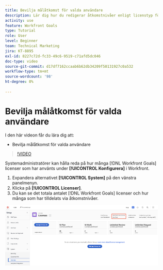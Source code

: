 ```yaml
---
title: Bevilja målåtkomst för valda användare
description: Lär dig hur du redigerar åtkomstnivåer enligt licenstyp för dina användare i  [!DNL Workfront Goals].
activity: use
feature: Workfront Goals
type: Tutorial
role: User
level: Beginner
team: Technical Marketing
jira: KT-8895
exl-id: 8227c72d-fc33-49c6-9519-c71afd5dc046
doc-type: video
source-git-commit: d17df7162ccaab6b62db34209f50131927c0a532
workflow-type: tm+mt
source-wordcount: '98'
ht-degree: 0%

---
```


# Bevilja målåtkomst för valda användare

I den här videon får du lära dig att:

* Bevilja målåtkomst för valda användare

>[!VIDEO](https://video.tv.adobe.com/v/335189/?quality=12&learn=on&enablevpops)

Systemadministratörer kan hålla reda på hur många [!DNL Workfront Goals] licenser som har använts under **[!UICONTROL Konfigurera]** i Workfront.

1. Expandera alternativet **[!UICONTROL System]** på den vänstra panelmenyn.
1. Klicka på **[!UICONTROL Licenser]**.
1. Du kan se det totala antalet [!DNL Workfront Goals] licenser och hur många som har tilldelats via åtkomstnivåer.

![En skärmbild av antalet [!DNL Workfront Goals] licenser i området Inställningar i [!DNL Workfront]](assets/02-workfront-goals-licenses.png)
